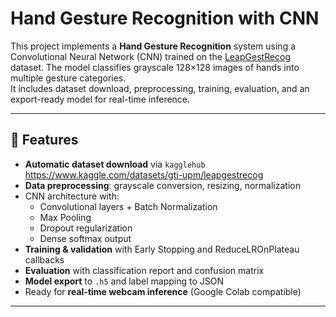 # Hand Gesture Recognition with CNN

This project implements a **Hand Gesture Recognition** system using a Convolutional Neural Network (CNN) trained on the [LeapGestRecog](https://www.kaggle.com/datasets/gti-upm/leapgestrecog) dataset. The model classifies grayscale 128×128 images of hands into multiple gesture categories.  
It includes dataset download, preprocessing, training, evaluation, and an export-ready model for real-time inference.

---

## 📌 Features
- **Automatic dataset download** via `kagglehub` https://www.kaggle.com/datasets/gti-upm/leapgestrecog
- **Data preprocessing**: grayscale conversion, resizing, normalization
- CNN architecture with:
  - Convolutional layers + Batch Normalization
  - Max Pooling
  - Dropout regularization
  - Dense softmax output
- **Training & validation** with Early Stopping and ReduceLROnPlateau callbacks
- **Evaluation** with classification report and confusion matrix
- **Model export** to `.h5` and label mapping to JSON
- Ready for **real-time webcam inference** (Google Colab compatible)

---
